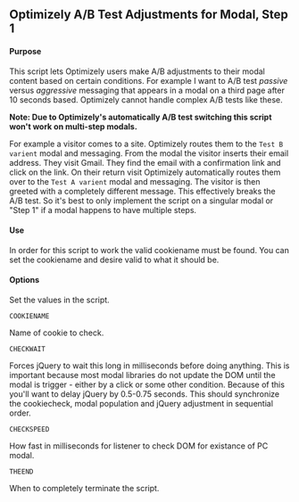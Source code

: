 ## Optimizely A/B Test Adjustments for Modal, Step 1

#### Purpose

This script lets Optimizely users make A/B adjustments to their modal content based on certain conditions. For example I want to A/B test *passive* versus *aggressive* messaging that appears in a modal on a third page after 10 seconds based. Optimizely cannot handle complex A/B tests like these.

**Note: Due to Optimizely's automatically A/B test switching this script won't work on multi-step modals.**

For example a visitor comes to a site. Optimizely routes them to the `Test B varient` modal and messaging. From the modal the visitor inserts their email address. They visit Gmail. They find the email with a confirmation link and click on the link. On their return visit Optimizely automatically routes them over to the `Test A varient` modal and messaging. The visitor is then greeted with a completely different message. This effectively breaks the A/B test. So it's best to only implement the script on a singular modal or "Step 1" if a modal happens to have multiple steps.

#### Use

In order for this script to work the valid cookiename must be found. You can set the cookiename and desire valid to
what it should be.

#### Options

Set the values in the script.

`COOKIENAME`

Name of cookie to check.

`CHECKWAIT`

Forces jQuery to wait this long in milliseconds before doing anything. This is important because most modal libraries do not update the DOM until the modal is trigger - either by a click or some other condition. Because of this you'll want to delay jQuery by 0.5-0.75 seconds. This should synchronize the cookiecheck, modal population and jQuery adjustment in sequential order.

`CHECKSPEED`

How fast in milliseconds for listener to check DOM for existance of PC modal.

`THEEND`

When to completely terminate the script.
